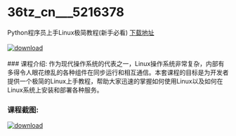 # 36tz_cn___5216378
Python程序员上手Linux极简教程(新手必看)
[下载地址](http://www.36tz.cn/article/5216378 "下载地址")
<br/></br>[![download](http://36tz.cn/muke_img/2020_11_1-90-300x223.png "下载地址")](http://www.36tz.cn/article/5216378 "下载地址")
<br/></br>### 课程介绍:
作为现代操作系统的代表之一，Linux操作系统非常复杂，内部有多得令人眼花缭乱的各种组件在同步运行和相互通信。本套课程的目标是为开发者提供一个极简的Linux上手教程，帮助大家迅速的掌握如何使用Linux以及如何在Linux系统上安装和部署各种服务。

### 课程截图:
[![download](http://36tz.cn/muke_img/2020_11_2-91.png "下载地址")](http://www.36tz.cn/article/5216378 "下载地址")
